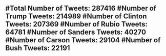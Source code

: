 #Total Number of Tweets: 287416 
#Number of Trump Tweets: 214989
#Number of Clinton Tweets: 207369
#Number of Rubio Tweets: 64781
#Number of Sanders Tweets: 40270
#Number of Carson Tweets: 29104
#Number of Bush Tweets: 22191
---
